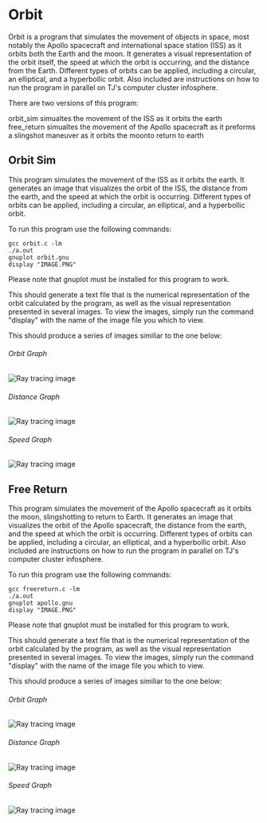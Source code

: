 # Orbit

Orbit is a program that simulates the movement of objects in space, most notably the Apollo spacecraft and international space station (ISS) as it orbits both the Earth and the moon.  It generates a visual representation of the orbit itself, the speed at which the orbit is occurring, and the distance from the Earth.  Different types of orbits can be applied, including a circular, an elliptical, and a hyperbollic orbit.  Also included are instructions on how to run the program in parallel on TJ's computer cluster infosphere.

There are two versions of this program:  

orbit_sim simualtes the movement of the ISS as it orbits the earth
free_return simualtes the movement of the Apollo spacecraft as it preforms a slingshot maneuver as it orbits the moonto return to earth

## Orbit Sim

This program simulates the movement of the ISS as it orbits the earth.  It generates an image that visualizes the orbit of the ISS, the distance from the earth, and the speed at which the orbit is occurring.  Different types of orbits can be applied, including a circular, an elliptical, and a hyperbollic orbit.

  To run this program use the following commands:

    gcc orbit.c -lm
    ./a.out
    gnuplot orbit.gnu
    display "IMAGE.PNG"

Please note that gnuplot must be installed for this program to work.

This should generate a text file that is the numerical representation of the orbit calculated by the program, as well as the visual representation presented in several images.  To view the images, simply run the command "display" with the name of the image file you which to view.
  
  This should produce a series of images similiar to the one below:

###### Orbit Graph

![Ray tracing image](https://raw.githubusercontent.com/zac-ng/Parallel_Computing/main/orbit/orbit_sim/orbit.png)

###### Distance Graph

![Ray tracing image](https://raw.githubusercontent.com/zac-ng/Parallel_Computing/main/orbit/orbit_sim/distance.png)

###### Speed Graph

![Ray tracing image](https://raw.githubusercontent.com/zac-ng/Parallel_Computing/main/orbit/orbit_sim/speed.png)

## Free Return

This program simulates the movement of the Apollo spacecraft as it orbits the moon, slingshotting to return to Earth.  It generates an image that visualizes the orbit of the Apollo spacecraft, the distance from the earth, and the speed at which the orbit is occurring.  Different types of orbits can be applied, including a circular, an elliptical, and a hyperbollic orbit.  Also included are instructions on how to run the program in parallel on TJ's computer cluster infosphere.

  To run this program use the following commands:

    gcc freereturn.c -lm
    ./a.out
    gnuplot apollo.gnu
    display "IMAGE.PNG"

Please note that gnuplot must be installed for this program to work.

This should generate a text file that is the numerical representation of the orbit calculated by the program, as well as the visual representation presented in several images.  To view the images, simply run the command "display" with the name of the image file you which to view.
  
  This should produce a series of images similiar to the one below:

###### Orbit Graph

![Ray tracing image](https://raw.githubusercontent.com/zac-ng/Parallel_Computing/main/orbit/free_return/orbit.png)

###### Distance Graph

![Ray tracing image](https://raw.githubusercontent.com/zac-ng/Parallel_Computing/main/orbit/free_return/distance.png)

###### Speed Graph

![Ray tracing image](https://raw.githubusercontent.com/zac-ng/Parallel_Computing/main/orbit/free_return/speed.png)

